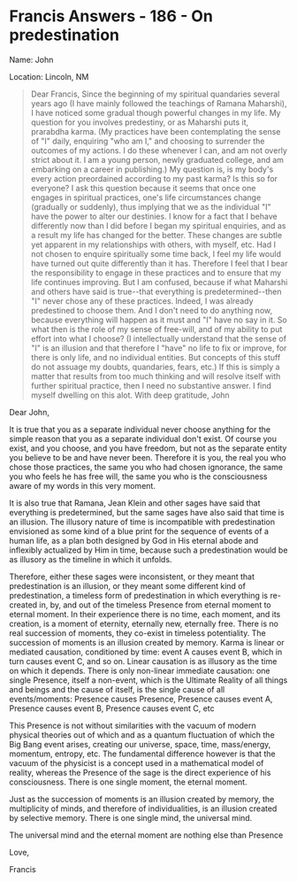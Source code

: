 # Francis Answers - 186 - On predestination

Name: John

Location: Lincoln, NM


>Dear Francis, Since the beginning of my spiritual quandaries several years ago (I have mainly followed the teachings of Ramana Maharshi), I have noticed some gradual though powerful changes in my life. My question for you involves predestiny, or as Maharshi puts it, prarabdha karma. (My practices have been contemplating the sense of "I" daily, enquiring "who am I," and choosing to surrender the outcomes of my actions. I do these whenever I can, and am not overly strict about it. I am a young person, newly graduated college, and am embarking on a career in publishing.) My question is, is my body's every action preordained according to my past karma? Is this so for everyone? I ask this question because it seems that once one engages in spiritual practices, one's life circumstances change (gradually or suddenly), thus implying that we as the individual "I" have the power to alter our destinies. I know for a fact that I behave differently now than I did before I began my spiritual enquiries, and as a result my life has changed for the better. These changes are subtle yet apparent in my relationships with others, with myself, etc. Had I not chosen to enquire spiritually some time back, I feel my life would have turned out quite differently than it has. Therefore I feel that I bear the responsibility to engage in these practices and to ensure that my life continues improving. But I am confused, because if what Maharshi and others have said is true--that everything is predetermined--then "I" never chose any of these practices. Indeed, I was already predestined to choose them. And I don't need to do anything now, because everything will happen as it must and "I" have no say in it. So what then is the role of my sense of free-will, and of my ability to put effort into what I choose? (I intellectually understand that the sense of "I" is an illusion and that therefore I "have" no life to fix or improve, for there is only life, and no individual entities. But concepts of this stuff do not assuage my doubts, quandaries, fears, etc.) If this is simply a matter that results from too much thinking and will resolve itself with further spiritual practice, then I need no substantive answer. I find myself dwelling on this alot. With deep gratitude, John

Dear John,

It is true that you as a separate individual never choose anything for the simple reason that you as a separate individual don't exist. Of course you exist, and you choose, and you have freedom, but not as the separate entity you believe to be and have never been. Therefore it is you, the real you who chose those practices, the same you who had chosen ignorance, the same you who feels he has free will, the same you who is the consciousness aware of my words in this very moment.

It is also true that Ramana, Jean Klein and other sages have said that everything is predetermined, but the same sages have also said that time is an illusion. The illusory nature of time is incompatible with predestination envisioned as some kind of a blue print for the sequence of events of a human life, as a plan both designed by God in His eternal abode and inflexibly actualized by Him in time, because such a predestination would be as illusory as the timeline in which it unfolds.

Therefore, either these sages were inconsistent, or they meant that predestination is an illusion, or they meant some different kind of predestination, a timeless form of predestination in which everything is re-created in, by, and out of the timeless Presence from eternal moment to eternal moment. In their experience there is no time, each moment, and its creation, is a moment of eternity, eternally new, eternally free. There is no real succession of moments, they co-exist in timeless potentiality. The succession of moments is an illusion created by memory. Karma is linear or mediated causation, conditioned by time: event A causes event B, which in turn causes event C, and so on. Linear causation is as illusory as the time on which it depends. There is only non-linear immediate causation: one single Presence, itself a non-event, which is the Ultimate Reality of all things and beings and the cause of itself, is the single cause of all events/moments: Presence causes Presence, Presence causes event A, Presence causes event B, Presence causes event C, etc

This Presence is not without similarities with the vacuum of modern physical theories out of which and as a quantum fluctuation of which the Big Bang event arises, creating our universe, space, time, mass/energy, momentum, entropy, etc. The fundamental difference however is that the vacuum of the physicist is a concept used in a mathematical model of reality, whereas the Presence of the sage is the direct experience of his consciousness. There is one single moment, the eternal moment.

Just as the succession of moments is an illusion created by memory, the multiplicity of minds, and therefore of individualities, is an illusion created by selective memory. There is one single mind, the universal mind.

The universal mind and the eternal moment are nothing else than Presence

Love,

Francis

